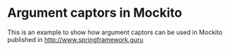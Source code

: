 # Argument captors in Mockito

This is an example to show how argument captors can be used in Mockito published in http://www.springframework.guru
